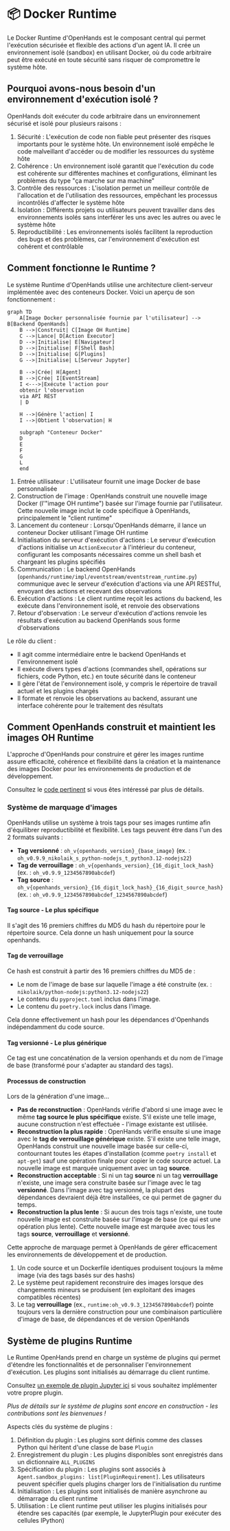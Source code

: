 # 📦 Docker Runtime

Le Docker Runtime d'OpenHands est le composant central qui permet l'exécution sécurisée et flexible des actions d'un agent IA.
Il crée un environnement isolé (sandbox) en utilisant Docker, où du code arbitraire peut être exécuté en toute sécurité sans risquer de compromettre le système hôte.

## Pourquoi avons-nous besoin d'un environnement d'exécution isolé ?

OpenHands doit exécuter du code arbitraire dans un environnement sécurisé et isolé pour plusieurs raisons :

1. Sécurité : L'exécution de code non fiable peut présenter des risques importants pour le système hôte. Un environnement isolé empêche le code malveillant d'accéder ou de modifier les ressources du système hôte
2. Cohérence : Un environnement isolé garantit que l'exécution du code est cohérente sur différentes machines et configurations, éliminant les problèmes du type "ça marche sur ma machine"
3. Contrôle des ressources : L'isolation permet un meilleur contrôle de l'allocation et de l'utilisation des ressources, empêchant les processus incontrôlés d'affecter le système hôte
4. Isolation : Différents projets ou utilisateurs peuvent travailler dans des environnements isolés sans interférer les uns avec les autres ou avec le système hôte
5. Reproductibilité : Les environnements isolés facilitent la reproduction des bugs et des problèmes, car l'environnement d'exécution est cohérent et contrôlable

## Comment fonctionne le Runtime ?

Le système Runtime d'OpenHands utilise une architecture client-serveur implémentée avec des conteneurs Docker. Voici un aperçu de son fonctionnement :

```mermaid
graph TD
    A[Image Docker personnalisée fournie par l'utilisateur] --> B[Backend OpenHands]
    B -->|Construit| C[Image OH Runtime]
    C -->|Lance| D[Action Executor]
    D -->|Initialise| E[Navigateur]
    D -->|Initialise| F[Shell Bash]
    D -->|Initialise| G[Plugins]
    G -->|Initialise| L[Serveur Jupyter]

    B -->|Crée| H[Agent]
    B -->|Crée| I[EventStream]
    I <--->|Exécute l'action pour
    obtenir l'observation
    via API REST
    | D

    H -->|Génère l'action| I
    I -->|Obtient l'observation| H

    subgraph "Conteneur Docker"
    D
    E
    F
    G
    L
    end
```

1. Entrée utilisateur : L'utilisateur fournit une image Docker de base personnalisée
2. Construction de l'image : OpenHands construit une nouvelle image Docker (l'"image OH runtime") basée sur l'image fournie par l'utilisateur. Cette nouvelle image inclut le code spécifique à OpenHands, principalement le "client runtime"
3. Lancement du conteneur : Lorsqu'OpenHands démarre, il lance un conteneur Docker utilisant l'image OH runtime
4. Initialisation du serveur d'exécution d'actions : Le serveur d'exécution d'actions initialise un `ActionExecutor` à l'intérieur du conteneur, configurant les composants nécessaires comme un shell bash et chargeant les plugins spécifiés
5. Communication : Le backend OpenHands (`openhands/runtime/impl/eventstream/eventstream_runtime.py`) communique avec le serveur d'exécution d'actions via une API RESTful, envoyant des actions et recevant des observations
6. Exécution d'actions : Le client runtime reçoit les actions du backend, les exécute dans l'environnement isolé, et renvoie des observations
7. Retour d'observation : Le serveur d'exécution d'actions renvoie les résultats d'exécution au backend OpenHands sous forme d'observations

Le rôle du client :

- Il agit comme intermédiaire entre le backend OpenHands et l'environnement isolé
- Il exécute divers types d'actions (commandes shell, opérations sur fichiers, code Python, etc.) en toute sécurité dans le conteneur
- Il gère l'état de l'environnement isolé, y compris le répertoire de travail actuel et les plugins chargés
- Il formate et renvoie les observations au backend, assurant une interface cohérente pour le traitement des résultats

## Comment OpenHands construit et maintient les images OH Runtime

L'approche d'OpenHands pour construire et gérer les images runtime assure efficacité, cohérence et flexibilité dans la création et la maintenance des images Docker pour les environnements de production et de développement.

Consultez le [code pertinent](https://github.com/All-Hands-AI/OpenHands/blob/main/openhands/runtime/utils/runtime_build.py) si vous êtes intéressé par plus de détails.

### Système de marquage d'images

OpenHands utilise un système à trois tags pour ses images runtime afin d'équilibrer reproductibilité et flexibilité.
Les tags peuvent être dans l'un des 2 formats suivants :

- **Tag versionné** : `oh_v{openhands_version}_{base_image}` (ex. : `oh_v0.9.9_nikolaik_s_python-nodejs_t_python3.12-nodejs22`)
- **Tag de verrouillage** : `oh_v{openhands_version}_{16_digit_lock_hash}` (ex. : `oh_v0.9.9_1234567890abcdef`)
- **Tag source** : `oh_v{openhands_version}_{16_digit_lock_hash}_{16_digit_source_hash}`
  (ex. : `oh_v0.9.9_1234567890abcdef_1234567890abcdef`)

#### Tag source - Le plus spécifique

Il s'agit des 16 premiers chiffres du MD5 du hash du répertoire pour le répertoire source. Cela donne un hash
uniquement pour la source openhands.

#### Tag de verrouillage

Ce hash est construit à partir des 16 premiers chiffres du MD5 de :

- Le nom de l'image de base sur laquelle l'image a été construite (ex. : `nikolaik/python-nodejs:python3.12-nodejs22`)
- Le contenu du `pyproject.toml` inclus dans l'image.
- Le contenu du `poetry.lock` inclus dans l'image.

Cela donne effectivement un hash pour les dépendances d'Openhands indépendamment du code source.

#### Tag versionné - Le plus générique

Ce tag est une concaténation de la version openhands et du nom de l'image de base (transformé pour s'adapter au standard des tags).

#### Processus de construction

Lors de la génération d'une image...

- **Pas de reconstruction** : OpenHands vérifie d'abord si une image avec le même **tag source le plus spécifique** existe. S'il existe une telle image, aucune construction n'est effectuée - l'image existante est utilisée.
- **Reconstruction la plus rapide** : OpenHands vérifie ensuite si une image avec le **tag de verrouillage générique** existe. S'il existe une telle image, OpenHands construit une nouvelle image basée sur celle-ci, contournant toutes les étapes d'installation (comme `poetry install` et `apt-get`) sauf une opération finale pour copier le code source actuel. La nouvelle image est marquée uniquement avec un tag **source**.
- **Reconstruction acceptable** : Si ni un tag **source** ni un tag **verrouillage** n'existe, une image sera construite basée sur l'image avec le tag **versionné**. Dans l'image avec tag versionné, la plupart des dépendances devraient déjà être installées, ce qui permet de gagner du temps.
- **Reconstruction la plus lente** : Si aucun des trois tags n'existe, une toute nouvelle image est construite basée sur l'image de base (ce qui est une opération plus lente). Cette nouvelle image est marquée avec tous les tags **source**, **verrouillage** et **versionné**.

Cette approche de marquage permet à OpenHands de gérer efficacement les environnements de développement et de production.

1. Un code source et un Dockerfile identiques produisent toujours la même image (via des tags basés sur des hashs)
2. Le système peut rapidement reconstruire des images lorsque des changements mineurs se produisent (en exploitant des images compatibles récentes)
3. Le tag **verrouillage** (ex., `runtime:oh_v0.9.3_1234567890abcdef`) pointe toujours vers la dernière construction pour une combinaison particulière d'image de base, de dépendances et de version OpenHands

## Système de plugins Runtime

Le Runtime OpenHands prend en charge un système de plugins qui permet d'étendre les fonctionnalités et de personnaliser l'environnement d'exécution. Les plugins sont initialisés au démarrage du client runtime.

Consultez [un exemple de plugin Jupyter ici](https://github.com/All-Hands-AI/OpenHands/blob/ecf4aed28b0cf7c18d4d8ff554883ba182fc6bdd/openhands/runtime/plugins/jupyter/__init__.py#L21-L55) si vous souhaitez implémenter votre propre plugin.

*Plus de détails sur le système de plugins sont encore en construction - les contributions sont les bienvenues !*

Aspects clés du système de plugins :

1. Définition du plugin : Les plugins sont définis comme des classes Python qui héritent d'une classe de base `Plugin`
2. Enregistrement du plugin : Les plugins disponibles sont enregistrés dans un dictionnaire `ALL_PLUGINS`
3. Spécification du plugin : Les plugins sont associés à `Agent.sandbox_plugins: list[PluginRequirement]`. Les utilisateurs peuvent spécifier quels plugins charger lors de l'initialisation du runtime
4. Initialisation : Les plugins sont initialisés de manière asynchrone au démarrage du client runtime
5. Utilisation : Le client runtime peut utiliser les plugins initialisés pour étendre ses capacités (par exemple, le JupyterPlugin pour exécuter des cellules IPython)
